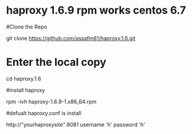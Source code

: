 # haproxy 1.6.9 rpm works centos 6.7

#Clone the Repo

git clone https://github.com/assafm81/haproxy.1.6.git

# Enter the local copy

cd haproxy.1.6

#install haproxy

rpm -ivh haproxy-1.6.9-1.x86_64.rpm

#defualt haproxy.conf is install 

http://"yourhaproxysite":8081  username 'h' password 'h'
